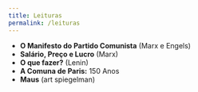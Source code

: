 ```yaml
---
title: Leituras
permalink: /leituras
---
```

- **O Manifesto do Partido Comunista** (Marx e Engels)
- **Salário, Preço e Lucro** (Marx)
- **O que fazer?** (Lenin)
- **A Comuna de Paris:** 150 Anos
- **Maus** (art spiegelman)